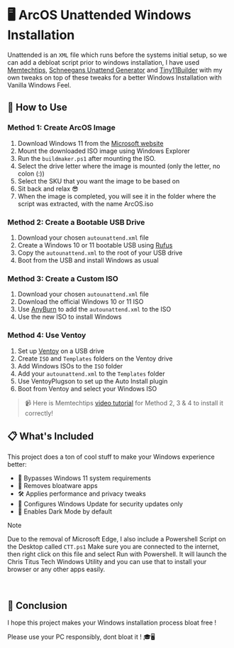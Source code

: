 # 🖥️ ArcOS Unattended Windows Installation

Unattended is an `XML` file which runs before the systems initial setup, so we can add a debloat script prior to windows installation, I have used [Memtechtips](https://github.com/memstechtips/UnattendedWinstall),
[Schneegans Unattend Generator](https://schneegans.de/windows/unattend-generator/) and [Tiny11Builder](https://github.com/ntdevlabs/tiny11builder) with my own tweaks on top of these tweaks for a better Windows Installation
with Vanilla Windows Feel.

## 🚀 How to Use

### Method 1: Create ArcOS Image
1. Download Windows 11 from the [Microsoft website](https://www.microsoft.com/software-download/windows11)
2. Mount the downloaded ISO image using Windows Explorer
3. Run the `buildmaker.ps1` after mounting the ISO.
4. Select the drive letter where the image is mounted (only the letter, no colon (:))
5. Select the SKU that you want the image to be based on
6. Sit back and relax 😎
7. When the image is completed, you will see it in the folder where the script was extracted, with the name ArcOS.iso

### Method 2: Create a Bootable USB Drive
1. Download your chosen `autounattend.xml` file
2. Create a Windows 10 or 11 bootable USB using [Rufus](https://rufus.ie/en/)
3. Copy the `autounattend.xml` to the root of your USB drive
4. Boot from the USB and install Windows as usual

### Method 3: Create a Custom ISO
1. Download your chosen `autounattend.xml` file
2. Download the official Windows 10 or 11 ISO
3. Use [AnyBurn](https://anyburn.com/download.php) to add the `autounattend.xml` to the ISO
4. Use the new ISO to install Windows

### Method 4: Use Ventoy
1. Set up [Ventoy](https://github.com/ventoy/Ventoy) on a USB drive
2. Create `ISO` and `Templates` folders on the Ventoy drive
3. Add Windows ISOs to the `ISO` folder
4. Add your `autounattend.xml` to the `Templates` folder
5. Use VentoyPlugson to set up the Auto Install plugin
6. Boot from Ventoy and select your Windows ISO

> 📹 Here is Memtechtips [video tutorial](https://youtu.be/pDEZDD_gEbo) for Method 2, 3 & 4 to install it correctly!

## 📋 What's Included

This project does a ton of cool stuff to make your Windows experience better:

- 🚫 Bypasses Windows 11 system requirements
- 🧹 Removes bloatware apps
- 🛠️ Applies performance and privacy tweaks
- 🔄 Configures Windows Update for security updates only
- 🌙 Enables Dark Mode by default

> [!NOTE]
> Due to the removal of Microsoft Edge, I also include a Powershell Script on the Desktop called `CTT.ps1`
  Make sure you are connected to the internet, then right click on this file and select Run with Powershell. It will launch the Chris Titus Tech Windows Utility and you can use that to install your browser or any other apps easily.
<br/>

## 🎉 Conclusion

I hope this project makes your Windows installation process bloat free !

Please use your PC responsibly, dont bloat it ! 🎓🖥️
